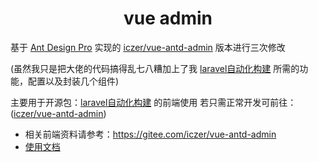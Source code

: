 <h1 align="center">vue admin</h1>

基于 [Ant Design Pro](https://github.com/ant-design/ant-design-pro) 实现的 [iczer/vue-antd-admin](https://gitee.com/iczer/vue-antd-admin) 版本进行三次修改

(虽然我只是把大佬的代码搞得乱七八糟加上了我 [laravel自动化构建](https://gitee.com/georgie233/laravel-autocreate-api) 所需的功能，配置以及封装几个组件)


主要用于开源包：[laravel自动化构建](https://gitee.com/georgie233/laravel-autocreate-api) 的前端使用
若只需正常开发可前往：([iczer/vue-antd-admin](https://gitee.com/iczer/vue-antd-admin))


- 相关前端资料请参考：https://gitee.com/iczer/vue-antd-admin
- [使用文档](https://iczer.gitee.io/vue-antd-admin-docs)

